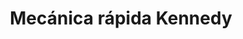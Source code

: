 ---
title: "Mecánica rápida Kennedy"
url: /cartagena/mecanica-rapida-kennedy/
shop: reparación de automóviles
---